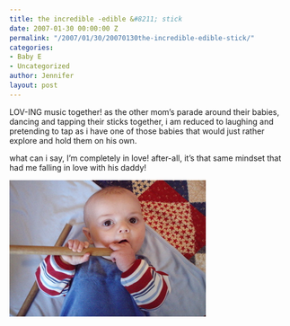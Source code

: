 ```yaml
---
title: the incredible -edible &#8211; stick
date: 2007-01-30 00:00:00 Z
permalink: "/2007/01/30/20070130the-incredible-edible-stick/"
categories:
- Baby E
- Uncategorized
author: Jennifer
layout: post
---
```


LOV-ING music together! as the other mom&#8217;s parade around their babies, dancing and tapping their sticks together, i am reduced to laughing and pretending to tap as i have one of those babies that would just rather explore and hold them on his own.

what can i say, I&#8217;m completely in love! after-all, it&#8217;s that same mindset that had me falling in love with his daddy!

<img id="image120" alt="pod_13007.jpg" src="/assets/images/the-incredible-edible-and-8211-stick/1170168114000-missing.jpg" />

